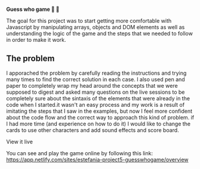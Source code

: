 <strong>Guess who game 🤠	🤡</strong>

The goal for this project was to start getting more comfortable with Javascript by manipulating arrays, objects and DOM elements as well as understanding the logic of the game and the steps that we needed to follow in order to make it work. 

## The problem

I apporached the problem by carefully reading the instructions and trying many times to find the correct solution in each case. I also used pen and paper to completely wrap my head around the concepts that we were supposed to digest and asked many questions on the live sessions to be completely sure about the sintaxis of the elements that were already in the code when I started.it wasn't an easy process and my work is a result of imitating the steps that I saw in the examples, but now I feel more confident about the code flow and the correct way to approach this kind of problem. if I had more time (and experience on how to do it) I would like to change the cards to use other characters and add sound effects and score board.

View it live

You can see and play the game online by following this link: https://app.netlify.com/sites/estefania-project5-guesswhogame/overview

